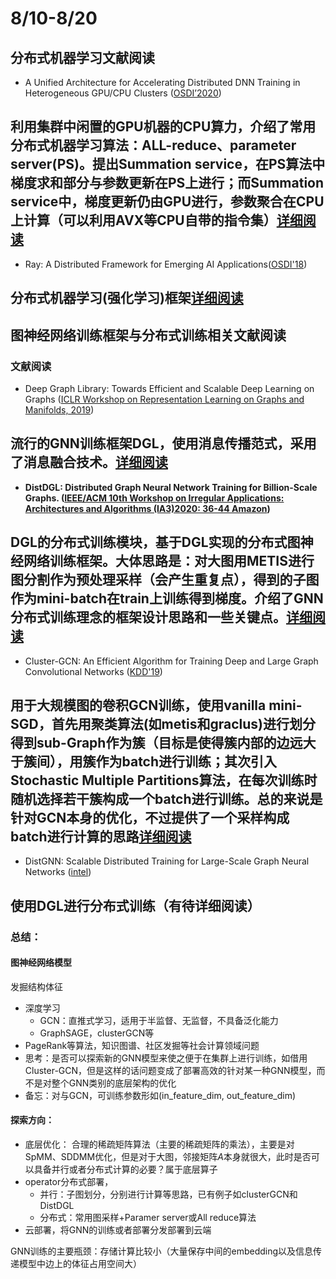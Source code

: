 # 8/10-8/20

## 分布式机器学习文献阅读
* A Unified Architecture for Accelerating Distributed DNN Training in Heterogeneous GPU/CPU Clusters ([OSDI’2020](https://arxiv.org/pdf/1807.08887.pdf))

利用集群中闲置的GPU机器的CPU算力，介绍了常用分布式机器学习算法：ALL-reduce、parameter server(PS)。提出Summation service，在PS算法中梯度求和部分与参数更新在PS上进行；而Summation service中，梯度更新仍由GPU进行，参数聚合在CPU上计算（可以利用AVX等CPU自带的指令集）[详细阅读](./BytePS.md)
---

* Ray: A Distributed Framework for Emerging AI Applications([OSDI'18](https://arxiv.org/abs/1712.05889))

分布式机器学习(强化学习)框架[详细阅读](./Ray-paper.md)
---
## 图神经网络训练框架与分布式训练相关文献阅读
### 文献阅读
* Deep Graph Library: Towards Efficient and Scalable Deep Learning on Graphs ([ICLR Workshop on Representation Learning on Graphs and Manifolds, 2019](https://www.researchgate.net/publication/335617788_Deep_Graph_Library_Towards_Efficient_and_Scalable_Deep_Learning_on_Graphs))

流行的GNN训练框架DGL，使用消息传播范式，采用了消息融合技术。[详细阅读](./GNN/DGL.md)
---
* **DistDGL: Distributed Graph Neural Network Training for Billion-Scale Graphs. ([IEEE/ACM 10th Workshop on Irregular Applications: Architectures and Algorithms (IA3)2020: 36-44 Amazon](https://arxiv.org/abs/2010.05337))**

DGL的分布式训练模块，基于DGL实现的分布式图神经网络训练框架。大体思路是：对大图用METIS进行图分割作为预处理采样（**会产生重复点**），得到的子图作为mini-batch在train上训练得到梯度。介绍了GNN分布式训练理念的框架设计思路和一些关键点。[详细阅读](./GNN/DistDGL.md)
---
* Cluster-GCN: An Efficient Algorithm for Training Deep and Large Graph Convolutional Networks ([KDD'19](https://www.researchgate.net/publication/334717498_Cluster-GCN_An_Efficient_Algorithm_for_Training_Deep_and_Large_Graph_Convolutional_Networks))

用于大规模图的卷积GCN训练，使用vanilla mini-SGD，首先用聚类算法(如metis和graclus)进行划分得到sub-Graph作为簇（目标是使得簇内部的边远大于簇间），用簇作为batch进行训练；其次引入Stochastic Multiple Partitions算法，在每次训练时随机选择若干簇构成一个batch进行训练。总的来说是针对GCN本身的优化，不过提供了一个采样构成batch进行计算的思路[详细阅读](./GNN/Cluster-GCN.md)
---
* DistGNN: Scalable Distributed Training for Large-Scale Graph Neural Networks ([intel](https://www.researchgate.net/publication/350875953_DistGNN_Scalable_Distributed_Training_for_Large-Scale_Graph_Neural_Networks))

使用DGL进行分布式训练（有待详细阅读）
---

### 总结：
#### 图神经网络模型
发掘结构体征
* 深度学习
    * GCN：直推式学习，适用于半监督、无监督，不具备泛化能力
    * GraphSAGE，clusterGCN等
* PageRank等算法，知识图谱、社区发掘等社会计算领域问题
* 思考：是否可以探索新的GNN模型来使之便于在集群上进行训练，如借用Cluster-GCN，但是这样的话问题变成了部署高效的针对某一种GNN模型，而不是对整个GNN类别的底层架构的优化
* 备忘：对与GCN，可训练参数形如(in_feature_dim, out_feature_dim)

#### 探索方向：
* 底层优化：
合理的稀疏矩阵算法（主要的稀疏矩阵的乘法），主要是对SpMM、SDDMM优化，但是对于大图，邻接矩阵$A$本身就很大，此时是否可以具备并行或者分布式计算的必要？属于底层算子
* operator分布式部署，
    * 并行：子图划分，分别进行计算等思路，已有例子如clusterGCN和DistDGL
    * 分布式：常用图采样+Paramer server或All reduce算法
* 云部署，将GNN的训练或者部署分发部署到云端

GNN训练的主要瓶颈：存储计算比较小（大量保存中间的embedding以及信息传递模型中边上的体征占用空间大）